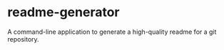 # readme-generator
A command-line application to generate a high-quality readme for a git repository.
